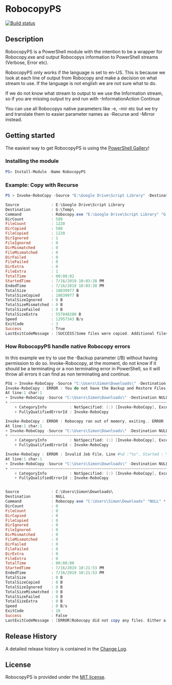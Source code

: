# RobocopyPS

[![Build status](https://ci.appveyor.com/api/projects/status/2hpug3ow4yv1810a/branch/master?svg=true)](https://ci.appveyor.com/project/sbergwall/robocopyps/branch/master)


## Description

RobocopyPS is a PowerShell module with the intention to be a wrapper for Robocopy.exe and output Robocopys information to PowerShell streams (Verbose, Error etc).

RobocopyPS only works if the language is set to en-US. This is because we look at each line of output from Robocopy and make a decision on what stream to use. If the language is not english we are not sure what to do.

If we do not know what stream to output to we use the Information stream, so if you are missing output try and run with -InformationAction Continue

You can use all Robocopys native parameters like -e, -mir etc but we try and translate them to easier parameter names as -Recurse and -Mirror instead.

## Getting started

The easiest way to get RobocopyPS is using the [PowerShell Gallery](https://powershellgallery.com/packages/RobocopyPS/)!

### Installing the module

``` PowerShell
PS> Install-Module -Name RobocopyPS
```

### Example: Copy with Recurse

```` PowerShell
PS > Invoke-RoboCopy -Source "E:\Google Drive\Script Library" -Destination G:\Temp\ -Recurse  -Unit Bytes

Source              : E:\Google Drive\Script Library
Destination         : G:\Temp\
Command             : Robocopy.exe "E:\Google Drive\Script Library" "G:\Temp" *.* /r:3 /w:3 /e /bytes /TEE /np /njh /fp /v /ndl /ts
DirCount            : 589
FileCount           : 1220
DirCopied           : 588
FileCopied          : 1220
DirIgnored          : 1
FileIgnored         : 0
DirMismatched       : 0
FileMismatched      : 0
DirFailed           : 0
FileFailed          : 0
DirExtra            : 0
FileExtra           : 1
TotalTime           : 00:00:02
StartedTime         : 7/16/2019 10:03:28 PM
EndedTime           : 7/16/2019 10:03:30 PM
TotalSize           : 18839977 B
TotalSizeCopied     : 18839977 B
TotalSizeIgnored    : 0 B
TotalSizeMismatched : 0 B
TotalSizeFailed     : 0 B
TotalSizeExtra      : 557048280 B
Speed               : 12957343 B/s
ExitCode            : 3
Success             : True
LastExitCodeMessage : [SUCCESS]Some files were copied. Additional files were present. No failure was encountered.

````

### How RobocopyPS handle native Robocopy errors

In this example we try to use the -Backup parameter (/B) without having permission to do so. Invoke-Robocopy, at the moment, do not know if it should be a terminating or a non terminating error in PowerShell, so it will throw all errors it can find as non terminating and continue.

```` PowerShell
PS$ > Invoke-RoboCopy -Source "C:\Users\Simon\Downloads\" -Destination NULL -List -Recurse -Verbose -BackupMode                                                                                                                                                    VERBOSE: Performing the operation "List" on target "NULL from C:\Users\Simon\Downloads\".
Invoke-RoboCopy : ERROR : You do not have the Backup and Restore Files user rights.. *****  You need these to perform Backup copies (/B or /ZB).
At line:1 char:1
+ Invoke-RoboCopy -Source "C:\Users\Simon\Downloads\" -Destination NULL ...
+ ~~~~~~~~~~~~~~~~~~~~~~~~~~~~~~~~~~~~~~~~~~~~~~~~~~~~~~~~~~~~~~~~~~~~~
    + CategoryInfo          : NotSpecified: (:) [Invoke-RoboCopy], Exception
    + FullyQualifiedErrorId : Invoke-RoboCopy

Invoke-RoboCopy : ERROR : Robocopy ran out of memory, exiting.. ERROR : Invalid Parameter #%d : "%s"
At line:1 char:1
+ Invoke-RoboCopy -Source "C:\Users\Simon\Downloads\" -Destination NULL ...
+ ~~~~~~~~~~~~~~~~~~~~~~~~~~~~~~~~~~~~~~~~~~~~~~~~~~~~~~~~~~~~~~~~~~~~~
    + CategoryInfo          : NotSpecified: (:) [Invoke-RoboCopy], Exception
    + FullyQualifiedErrorId : Invoke-RoboCopy

Invoke-RoboCopy : ERROR : Invalid Job File, Line #%d :"%s". Started : %s %s
At line:1 char:1
+ Invoke-RoboCopy -Source "C:\Users\Simon\Downloads\" -Destination NULL ...
+ ~~~~~~~~~~~~~~~~~~~~~~~~~~~~~~~~~~~~~~~~~~~~~~~~~~~~~~~~~~~~~~~~~~~~~
    + CategoryInfo          : NotSpecified: (:) [Invoke-RoboCopy], Exception
    + FullyQualifiedErrorId : Invoke-RoboCopy


Source              : C:\Users\Simon\Downloads\
Destination         : NULL
Command             : Robocopy.exe "C:\Users\Simon\Downloads" "NULL" *.* /r:3 /w:3 /e /b /l /bytes /TEE /np /njh /fp /v /ndl /ts
DirCount            : 0
FileCount           : 0
DirCopied           : 0
FileCopied          : 0
DirIgnored          : 0
FileIgnored         : 0
DirMismatched       : 0
FileMismatched      : 0
DirFailed           : 0
FileFailed          : 0
DirExtra            : 0
FileExtra           : 0
TotalTime           : 00:00:00
StartedTime         : 7/16/2019 10:21:53 PM
EndedTime           : 7/16/2019 10:21:53 PM
TotalSize           : 0 B
TotalSizeCopied     : 0 B
TotalSizeIgnored    : 0 B
TotalSizeMismatched : 0 B
TotalSizeFailed     : 0 B
TotalSizeExtra      : 0 B
Speed               : 0 B/s
ExitCode            : 16
Success             : False
LastExitCodeMessage : [ERROR]Robocopy did not copy any files. Either a usage error or an error due to insufficient access privileges on the source or destination directories.
````

## Release History

A detailed release history is contained in the [Change Log](CHANGELOG.md).

## License

RobocopyPS is provided under the [MIT license](LICENSE.md).
